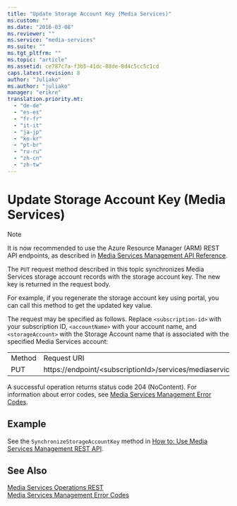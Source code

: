 ```yaml
---
title: "Update Storage Account Key (Media Services)"
ms.custom: ""
ms.date: "2016-03-08"
ms.reviewer: ""
ms.service: "media-services"
ms.suite: ""
ms.tgt_pltfrm: ""
ms.topic: "article"
ms.assetid: ce787c7a-f3b5-41dc-88de-8d4c5cc5c1cd
caps.latest.revision: 8
author: "Juliako"
ms.author: "juliako"
manager: "erikre"
translation.priority.mt: 
  - "de-de"
  - "es-es"
  - "fr-fr"
  - "it-it"
  - "ja-jp"
  - "ko-kr"
  - "pt-br"
  - "ru-ru"
  - "zh-cn"
  - "zh-tw"
---
```

# Update Storage Account Key (Media Services)
> [!NOTE]
>  It is now recommended to use  the Azure Resource Manager (ARM) REST API endpoints, as described in [Media Services Management API Reference](../Topic/Media%20Services%20Management%20API%20Reference.md).  
  
 The `PUT` request method described in this topic synchronizes Media Services storage account records with the storage account key. The new key is returned in the request body.  
  
 For example, if you regenerate the storage account key using portal, you can call this method to get the updated key value.  
  
 The request may be specified as follows. Replace `<subscription-id>` with your subscription ID, `<accountName>` with your account name, and `<storageAccount>` with the Storage Account name that is associated with the specified Media Services account:  
  
|||  
|-|-|  
|Method|Request URI|  
|PUT|https://endpoint/\<subscriptionId>/services/mediaservices/Accounts/\<accountName>/StorageAccounts/\<storageAccountName>/Key|  
  
 A successful operation returns status code 204 (NoContent). For information about error codes, see [Media Services Management Error Codes](../operations/media-services-management-error-codes.md).  
  
## Example  
 See the `SynchronizeStorageAccountKey` method in [How to: Use Media Services Management REST API](../operations/how-to--use-media-services-management-rest-api.md).  
  
## See Also  
 [Media Services Operations REST](../operations/media-services-operations-rest.md)   
 [Media Services Management Error Codes](../operations/media-services-management-error-codes.md)